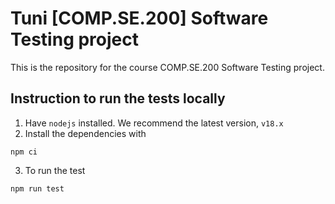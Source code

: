 # Tuni [COMP.SE.200] Software Testing project

This is the repository for the course COMP.SE.200 Software Testing project.

## Instruction to run the tests locally

1. Have `nodejs` installed. We recommend the latest version, `v18.x`
2. Install the dependencies with

```
npm ci
```

3. To run the test

```
npm run test
```
